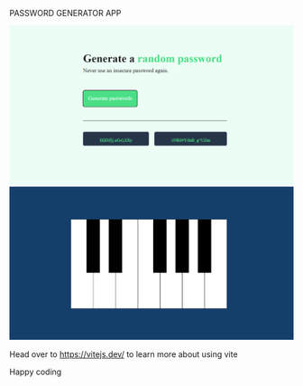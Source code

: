 

PASSWORD GENERATOR APP

![Alt text](<Screenshot 2024-01-08 115801.png>) ![Alt text](<Screenshot 2024-01-07 130135.png>)

Head over to https://vitejs.dev/ to learn more about using vite


Happy coding

